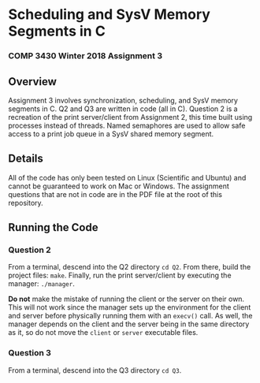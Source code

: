 # Scheduling and SysV Memory Segments in C
### COMP 3430 Winter 2018 Assignment 3

## Overview
Assignment 3 involves synchronization, scheduling, and SysV memory segments in C. Q2 and Q3 are written in code (all in C). Question 2 is a recreation of the print server/client from Assignment 2, this time built using processes instead of threads. Named semaphores are used to allow safe access to a print job queue in a SysV shared memory segment.

## Details
All of the code has only been tested on Linux (Scientific and Ubuntu) and cannot be guaranteed to work on Mac or Windows. The assignment questions that are not in code are in the PDF file at the root of this repository.

## Running the Code

### Question 2

From a terminal, descend into the Q2 directory `cd Q2`. From there, build the project files: `make`. Finally, run the print server/client by executing the manager: `./manager`.

**Do not** make the mistake of running the client or the server on their own. This will not work since the manager sets up the environment for the client and server before physically running them with an `execv()` call. As well, the manager depends on the client and the server being in the same directory as it, so do not move the `client` or `server` executable files.

### Question 3

From a terminal, descend into the Q3 directory `cd Q3`.
